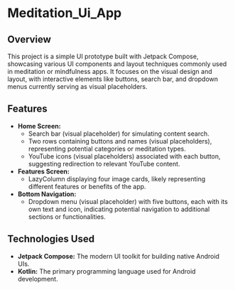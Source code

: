 # Meditation_Ui_App

## Overview

This project is a simple UI prototype built with Jetpack Compose, showcasing various UI components and layout techniques commonly used in meditation or mindfulness apps. It focuses on the visual design and layout, with interactive elements like buttons, search bar, and dropdown menus currently serving as visual placeholders.

## Features

* **Home Screen:**
    * Search bar (visual placeholder) for simulating content search.
    * Two rows containing buttons and names (visual placeholders), representing potential categories or meditation types.
    * YouTube icons (visual placeholders) associated with each button, suggesting redirection to relevant YouTube content.
* **Features Screen:**
    * LazyColumn displaying four image cards, likely representing different features or benefits of the app.
* **Bottom Navigation:**
    * Dropdown menu (visual placeholder) with five buttons, each with its own text and icon, indicating potential navigation to additional sections or functionalities.

## Technologies Used

* **Jetpack Compose:** The modern UI toolkit for building native Android UIs.
* **Kotlin:** The primary programming language used for Android development.
